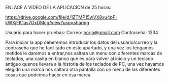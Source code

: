 ENLACE A VIDEO DE LA APLICACION de 25 horas:

https://drive.google.com/file/d/1ZTMP15wVX8xu4pF-kWXjFK1as7OxDMcg/view?usp=sharing

Usuario para hacer pruebas:
Correo: borja@gmail.com
Contraseña: 1234



Para iniciar la app deberemos introducir los datos del usuario/correo y la contraseña que he facilitado en este apartado, y una vez los tengamos metidos le daremos a entrar,nos saltara un menu con diferentes marcas de teclados, una casita en blanco que es para volver al inicio y un teclado antiguo quenos llevara a la historia de los teclados de PC, una vez hayamos elegido una marca nos saltara otra pantalla con un menu de las diferentes cosas que podemos hacer en esa marca.
